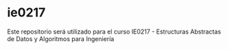 # ie0217
Este repositorio será utilizado para el curso IE0217 - Estructuras Abstractas de Datos y Algoritmos para Ingeniería